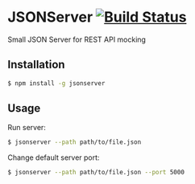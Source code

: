 # JSONServer [![Build Status](https://travis-ci.org/dreyacosta/JSONServer.svg?branch=master)](https://travis-ci.org/dreyacosta/JSONServer)
Small JSON Server for REST API mocking

## Installation
```sh
$ npm install -g jsonserver
```

## Usage
Run server:
```sh
$ jsonserver --path path/to/file.json
```

Change default server port:
```sh
$ jsonserver --path path/to/file.json --port 5000
```